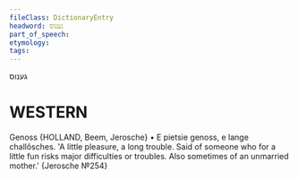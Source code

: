 ```yaml
---
fileClass: DictionaryEntry
headword: גענוס
part_of_speech: 
etymology: 
tags: 
---
```

גענוס

WESTERN
========

Genoss {HOLLAND, Beem, Jerosche}
	•	E pietsie genoss, e lange challôsches. 'A little pleasure, a long trouble. Said of someone who for a little fun risks major difficulties or troubles. Also sometimes of an unmarried mother.' {Jerosche №254}